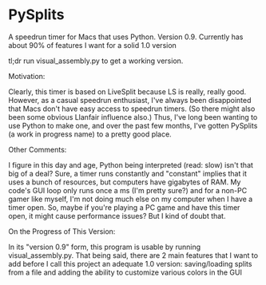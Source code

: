 # PySplits
A speedrun timer for Macs that uses Python. Version 0.9. Currently has about 90% of features I want for a solid 1.0 version

tl;dr run visual_assembly.py to get a working version.

Motivation:

Clearly, this timer is based on LiveSplit because LS is really, really good. However, as a casual speedrun enthusiast, I've always been
disappointed that Macs don't have easy access to speedrun timers. (So there might also been some obvious Llanfair influence also.)
Thus, I've long been wanting to use Python to make one, and over the past few months, I've gotten PySplits (a work in progress name) to a pretty good place.

Other Comments:

I figure in this day and age, Python being interpreted (read: slow) isn't that big of a deal?
Sure, a timer runs constantly and "constant" implies that it uses a bunch of resources, but computers have gigabytes of RAM.
My code's GUI loop only runs once a ms (I'm pretty sure?) and for a non-PC gamer like myself, I'm not doing much else on my computer 
when I have a timer open. So, maybe if you're playing a PC game and have this timer open, it might cause performance issues?
But I kind of doubt that.

On the Progress of This Version:

In its "version 0.9" form, this program is usable by running visual_assembly.py. 
That being said, there are 2 main features that I want to add before I call this project an adequate 1.0 version:
  saving/loading splits from a file and adding the ability to customize various colors in the GUI
